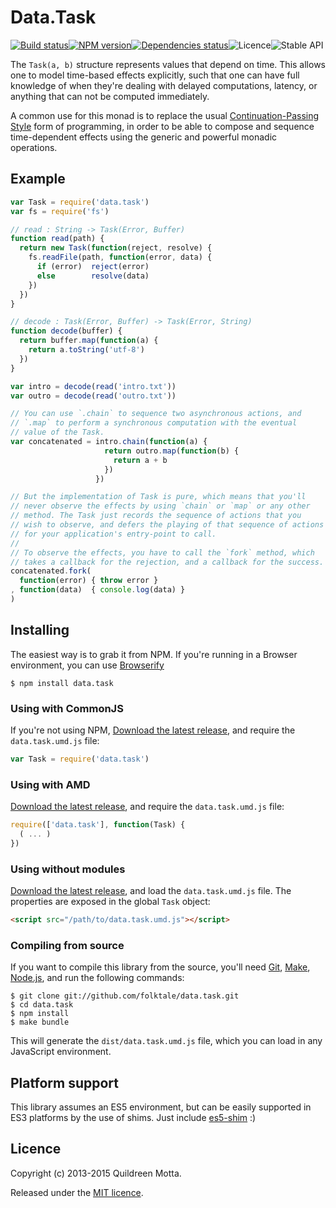 Data.Task
=========

[![Build status](https://img.shields.io/travis/folktale/data.task/master.svg?style=flat--squared)](https://travis-ci.org/folktale/data.task)[![NPM version](https://img.shields.io/npm/v/data.task.svg?style=flat--squared)](https://npmjs.org/package/data.task)[![Dependencies status](https://img.shields.io/david/folktale/data.task.svg?style=flat--squared)](https://david-dm.org/folktale/data.task)![Licence](https://img.shields.io/npm/l/data.task.svg?style=flat--squared&label=licence)![Stable API](https://img.shields.io/badge/API_stability-stable-green.svg?style=flat--squared)

The `Task(a, b)` structure represents values that depend on time. This allows one
to model time-based effects explicitly, such that one can have full knowledge
of when they're dealing with delayed computations, latency, or anything that
can not be computed immediately.

A common use for this monad is to replace the usual
[Continuation-Passing Style][CPS] form of programming, in order to be able to
compose and sequence time-dependent effects using the generic and powerful
monadic operations.

## Example

```js
var Task = require('data.task')
var fs = require('fs')

// read : String -> Task(Error, Buffer)
function read(path) {
  return new Task(function(reject, resolve) {
    fs.readFile(path, function(error, data) {
      if (error)  reject(error)
      else        resolve(data)
    })
  })
}

// decode : Task(Error, Buffer) -> Task(Error, String)
function decode(buffer) {
  return buffer.map(function(a) {
    return a.toString('utf-8')
  })
}

var intro = decode(read('intro.txt'))
var outro = decode(read('outro.txt'))

// You can use `.chain` to sequence two asynchronous actions, and
// `.map` to perform a synchronous computation with the eventual
// value of the Task.
var concatenated = intro.chain(function(a) {
                     return outro.map(function(b) {
                       return a + b
                     })
                   })

// But the implementation of Task is pure, which means that you'll
// never observe the effects by using `chain` or `map` or any other
// method. The Task just records the sequence of actions that you
// wish to observe, and defers the playing of that sequence of actions
// for your application's entry-point to call.
//
// To observe the effects, you have to call the `fork` method, which
// takes a callback for the rejection, and a callback for the success.
concatenated.fork(
  function(error) { throw error }
, function(data)  { console.log(data) }
)
```

## Installing

The easiest way is to grab it from NPM. If you're running in a Browser
environment, you can use [Browserify][]

    $ npm install data.task

### Using with CommonJS

If you're not using NPM, [Download the latest release][release], and require
the `data.task.umd.js` file:

```js
var Task = require('data.task')
```

### Using with AMD

[Download the latest release][release], and require the `data.task.umd.js`
file:

```js
require(['data.task'], function(Task) {
  ( ... )
})
```

### Using without modules

[Download the latest release][release], and load the `data.task.umd.js`
file. The properties are exposed in the global `Task` object:

```html
<script src="/path/to/data.task.umd.js"></script>
```

### Compiling from source

If you want to compile this library from the source, you'll need [Git][],
[Make][], [Node.js][], and run the following commands:

    $ git clone git://github.com/folktale/data.task.git
    $ cd data.task
    $ npm install
    $ make bundle

This will generate the `dist/data.task.umd.js` file, which you can load in
any JavaScript environment.

## Platform support

This library assumes an ES5 environment, but can be easily supported in ES3
platforms by the use of shims. Just include [es5-shim][] :)

## Licence

Copyright (c) 2013-2015 Quildreen Motta.

Released under the [MIT licence](https://github.com/folktale/data.task/blob/master/LICENCE).

<!-- links -->
[Fantasy Land]: https://github.com/fantasyland/fantasy-land
[Browserify]: http://browserify.org/
[Git]: http://git-scm.com/
[Make]: http://www.gnu.org/software/make/
[Node.js]: http://nodejs.org/
[es5-shim]: https://github.com/kriskowal/es5-shim
[docs]: http://folktale.github.io/data.task
[CPS]: http://matt.might.net/articles/by-example-continuation-passing-style/
<!-- [release: https://github.com/folktale/data.task/releases/download/v$VERSION/data.task-$VERSION.tar.gz] -->
[release]: https://github.com/folktale/data.task/releases/download/v2.3.0/data.task-2.3.0.tar.gz
<!-- [/release] -->
